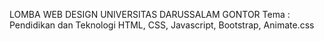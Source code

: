 LOMBA WEB DESIGN UNIVERSITAS DARUSSALAM GONTOR
 Tema : Pendidikan dan Teknologi
 HTML, CSS, Javascript, Bootstrap, Animate.css
